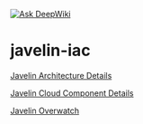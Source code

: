 [![Ask DeepWiki](https://deepwiki.com/badge.svg)](https://deepwiki.com/getjavelin/javelin-iac)

# javelin-iac

[Javelin Architecture Details](./docs/Architecture.md)

[Javelin Cloud Component Details](./docs/Components.md)

[Javelin Overwatch](./docs/Javelin-Overwatch.md)